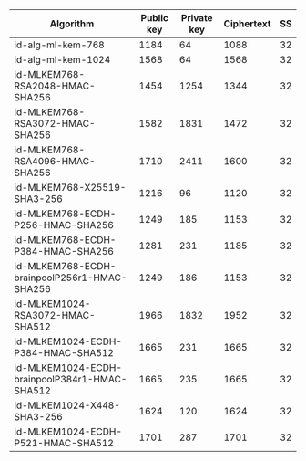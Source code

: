 | Algorithm                                     |  Public key  |  Private key |  Ciphertext  |  SS  |
| --------------------------------------------- | ------------ | ------------ |  ----------- |  --  |
| id-alg-ml-kem-768                             |     1184     |      64      |     1088     |  32  |
| id-alg-ml-kem-1024                            |     1568     |      64      |     1568     |  32  |
| id-MLKEM768-RSA2048-HMAC-SHA256               |     1454     |     1254     |     1344     |  32  |
| id-MLKEM768-RSA3072-HMAC-SHA256               |     1582     |     1831     |     1472     |  32  |
| id-MLKEM768-RSA4096-HMAC-SHA256               |     1710     |     2411     |     1600     |  32  |
| id-MLKEM768-X25519-SHA3-256                   |     1216     |      96      |     1120     |  32  |
| id-MLKEM768-ECDH-P256-HMAC-SHA256             |     1249     |     185      |     1153     |  32  |
| id-MLKEM768-ECDH-P384-HMAC-SHA256             |     1281     |     231      |     1185     |  32  |
| id-MLKEM768-ECDH-brainpoolP256r1-HMAC-SHA256  |     1249     |     186      |     1153     |  32  |
| id-MLKEM1024-RSA3072-HMAC-SHA512              |     1966     |     1832     |     1952     |  32  |
| id-MLKEM1024-ECDH-P384-HMAC-SHA512            |     1665     |     231      |     1665     |  32  |
| id-MLKEM1024-ECDH-brainpoolP384r1-HMAC-SHA512 |     1665     |     235      |     1665     |  32  |
| id-MLKEM1024-X448-SHA3-256                    |     1624     |     120      |     1624     |  32  |
| id-MLKEM1024-ECDH-P521-HMAC-SHA512            |     1701     |     287      |     1701     |  32  |
